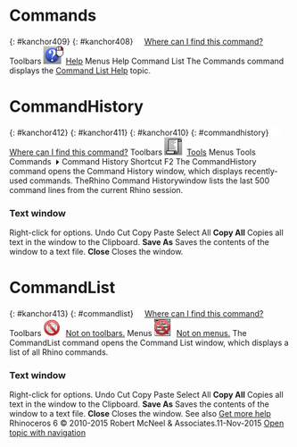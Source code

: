 ---
---


# Commands
{: #kanchor409}
{: #kanchor408}
 [![images/transparent.gif](images/transparent.gif)Where can I find this command?](javascript:void(0);) Toolbars
![images/commands.png](images/commands.png) [Help](help-toolbar.html) 
Menus
Help
Command List
The Commands command displays the [Command List Help](command-list.html) topic.

# CommandHistory
{: #kanchor412}
{: #kanchor411}
{: #kanchor410}
{: #commandhistory}
 [![images/transparent.gif](images/transparent.gif)Where can I find this command?](javascript:void(0);) Toolbars
![images/commandhistory.png](images/commandhistory.png) [Tools](tools-toolbar.html) 
Menus
Tools
Commands![images/menuarrow.gif](images/menuarrow.gif)
Command History
Shortcut
F2
The CommandHistory command opens the Command History window, which displays recently-used commands.
TheRhino Command Historywindow lists the last 500 command lines from the current Rhino session.

### Text window
Right-click for options.
Undo
Cut
Copy
Paste
Select All
 **Copy All** 
Copies all text in the window to the Clipboard.
 **Save As** 
Saves the contents of the window to a text file.
 **Close** 
Closes the window.


# CommandList
{: #kanchor413}
{: #commandlist}
 [![images/transparent.gif](images/transparent.gif)Where can I find this command?](javascript:void(0);) Toolbars
![images/-no-toolbar-button.png](images/-no-toolbar-button.png) [Not on toolbars.](toolbarwhattodo.html) 
Menus
![images/-no-menu-item.png](images/-no-menu-item.png) [Not on menus.](menuwhattodo.html) 
The CommandList command opens the Command List window, which displays a list of all Rhino commands.

### Text window
Right-click for options.
Undo
Cut
Copy
Paste
Select All
 **Copy All** 
Copies all text in the window to the Clipboard.
 **Save As** 
Saves the contents of the window to a text file.
 **Close** 
Closes the window.
See also
 [Get more help](sak-help.html) 
&#160;
&#160;
Rhinoceros 6 © 2010-2015 Robert McNeel &amp; Associates.11-Nov-2015
 [Open topic with navigation](commands.html) 

